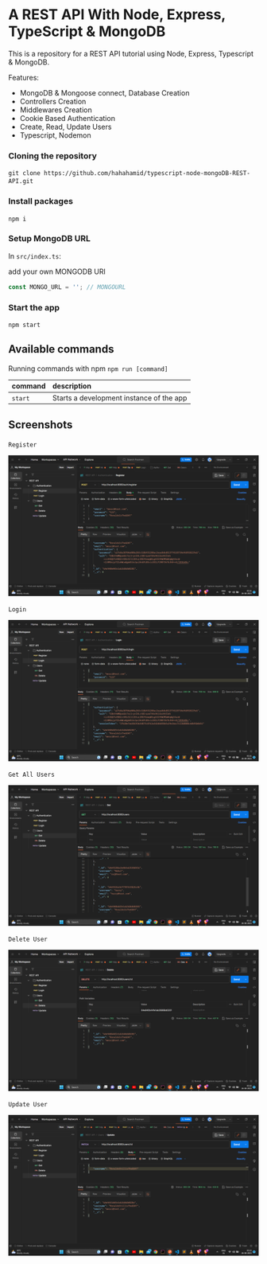 # A REST API With Node, Express, TypeScript & MongoDB


This is a repository for a REST API tutorial using Node, Express, Typescript & MongoDB.


Features:

- MongoDB & Mongoose connect, Database Creation
- Controllers Creation
- Middlewares Creation
- Cookie Based Authentication
- Create, Read, Update Users 
- Typescript, Nodemon 

### Cloning the repository

```shell
git clone https://github.com/hahahamid/typescript-node-mongoDB-REST-API.git
```

### Install packages

```shell
npm i
```

### Setup MongoDB URL

In `src/index.ts`:

add your own MONGODB URl  

```js
const MONGO_URL = ''; // MONGOURL
```

### Start the app

```shell
npm start
```

## Available commands

Running commands with npm `npm run [command]`

| command         | description                              |
| :-------------- | :--------------------------------------- |
| `start`         | Starts a development instance of the app |



## Screenshots


`Register` 


![Alt text](screenshots/register.png)


`Login` 


![Alt text](screenshots/login.png)


`Get All Users` 


![Alt text](screenshots/getusers.png)


`Delete User` 


![Alt text](screenshots/delete.png)


`Update User` 


![Alt text](screenshots/update.png)




